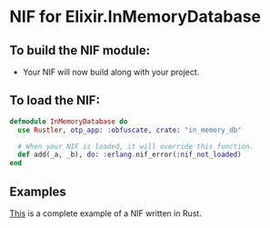 # NIF for Elixir.InMemoryDatabase

## To build the NIF module:

- Your NIF will now build along with your project.

## To load the NIF:

```elixir
defmodule InMemoryDatabase do
  use Rustler, otp_app: :obfuscate, crate: "in_memory_db"

  # When your NIF is loaded, it will override this function.
  def add(_a, _b), do: :erlang.nif_error(:nif_not_loaded)
end
```

## Examples

[This](https://github.com/rusterlium/NifIo) is a complete example of a NIF written in Rust.
